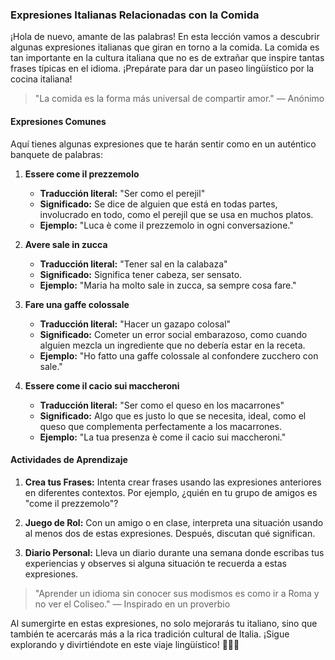 ### Expresiones Italianas Relacionadas con la Comida

¡Hola de nuevo, amante de las palabras! En esta lección vamos a descubrir algunas expresiones italianas que giran en torno a la comida. La comida es tan importante en la cultura italiana que no es de extrañar que inspire tantas frases típicas en el idioma. ¡Prepárate para dar un paseo lingüístico por la cocina italiana!

> "La comida es la forma más universal de compartir amor." — Anónimo

#### Expresiones Comunes

Aquí tienes algunas expresiones que te harán sentir como en un auténtico banquete de palabras:

1. **Essere come il prezzemolo**
   - **Traducción literal:** "Ser como el perejil"
   - **Significado:** Se dice de alguien que está en todas partes, involucrado en todo, como el perejil que se usa en muchos platos.
   - **Ejemplo:** "Luca è come il prezzemolo in ogni conversazione."

2. **Avere sale in zucca**
   - **Traducción literal:** "Tener sal en la calabaza"
   - **Significado:** Significa tener cabeza, ser sensato.
   - **Ejemplo:** "Maria ha molto sale in zucca, sa sempre cosa fare."

3. **Fare una gaffe colossale** 
   - **Traducción literal:** "Hacer un gazapo colosal"
   - **Significado:** Cometer un error social embarazoso, como cuando alguien mezcla un ingrediente que no debería estar en la receta.
   - **Ejemplo:** "Ho fatto una gaffe colossale al confondere zucchero con sale."

4. **Essere come il cacio sui maccheroni**
   - **Traducción literal:** "Ser como el queso en los macarrones"
   - **Significado:** Algo que es justo lo que se necesita, ideal, como el queso que complementa perfectamente a los macarrones.
   - **Ejemplo:** "La tua presenza è come il cacio sui maccheroni."

#### Actividades de Aprendizaje

1. **Crea tus Frases:** Intenta crear frases usando las expresiones anteriores en diferentes contextos. Por ejemplo, ¿quién en tu grupo de amigos es "come il prezzemolo"?

2. **Juego de Rol:** Con un amigo o en clase, interpreta una situación usando al menos dos de estas expresiones. Después, discutan qué significan.

3. **Diario Personal:** Lleva un diario durante una semana donde escribas tus experiencias y observes si alguna situación te recuerda a estas expresiones.

> "Aprender un idioma sin conocer sus modismos es como ir a Roma y no ver el Coliseo." — Inspirado en un proverbio

Al sumergirte en estas expresiones, no solo mejorarás tu italiano, sino que también te acercarás más a la rica tradición cultural de Italia. ¡Sigue explorando y divirtiéndote en este viaje lingüístico! 🍕🇮🇹